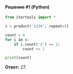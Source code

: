 #### Решение #1 (Python)
```python
from itertools import *

s = product('1234', repeat=3)

count = 0
for i in s:
	if i.count('2') == 1:
		count += 1

print(count)
```
**Ответ:** 27.
